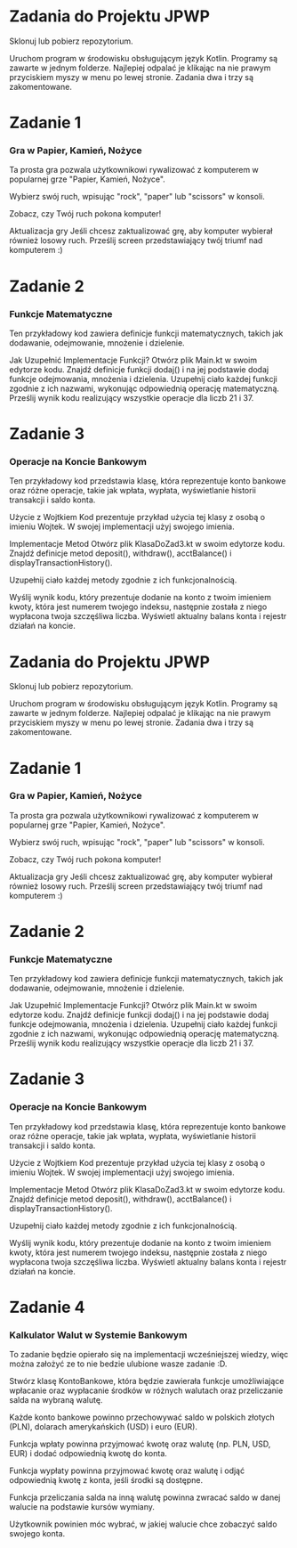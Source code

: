 # Zadania do Projektu JPWP

Sklonuj lub pobierz repozytorium.

Uruchom program w środowisku obsługującym język Kotlin.
Programy są zawarte w jednym folderze. Najlepiej odpalać je klikając na nie prawym przyciskiem myszy w menu po lewej stronie. Zadania dwa i trzy są zakomentowane.

# Zadanie 1
### Gra w Papier, Kamień, Nożyce
Ta prosta gra pozwala użytkownikowi rywalizować z komputerem w popularnej grze "Papier, Kamień, Nożyce".

Wybierz swój ruch, wpisując "rock", "paper" lub "scissors" w konsoli.

Zobacz, czy Twój ruch pokona komputer!

Aktualizacja gry
Jeśli chcesz zaktualizować grę, aby komputer wybierał również losowy ruch.
Prześlij screen przedstawiający twój triumf nad komputerem :)

# Zadanie 2
### Funkcje Matematyczne
Ten przykładowy kod zawiera definicje funkcji matematycznych, takich jak dodawanie, odejmowanie, mnożenie i dzielenie.

Jak Uzupełnić Implementacje Funkcji?
Otwórz plik Main.kt w swoim edytorze kodu.
Znajdź definicje funkcji dodaj() i na jej podstawie dodaj funkcje odejmowania, mnożenia i dzielenia.
Uzupełnij ciało każdej funkcji zgodnie z ich nazwami, wykonując odpowiednią operację matematyczną.
Prześlij wynik kodu realizujący wszystkie operacje dla liczb 21 i 37.

# Zadanie 3
### Operacje na Koncie Bankowym

Ten przykładowy kod przedstawia klasę, która reprezentuje konto bankowe oraz różne operacje, takie jak wpłata, wypłata, wyświetlanie historii transakcji i saldo konta.

Użycie z Wojtkiem
Kod prezentuje przykład użycia tej klasy z osobą o imieniu Wojtek. W swojej implementacji użyj swojego imienia.

Implementacje Metod
Otwórz plik KlasaDoZad3.kt w swoim edytorze kodu.
Znajdź definicje metod deposit(), withdraw(), acctBalance() i displayTransactionHistory().

Uzupełnij ciało każdej metody zgodnie z ich funkcjonalnością.

Wyślij wynik kodu, który prezentuje dodanie na konto z twoim imieniem kwoty, która jest numerem twojego indeksu, następnie została z niego wypłacona twoja szczęśliwa liczba. Wyświetl aktualny balans konta i rejestr działań na koncie.



# Zadania do Projektu JPWP

Sklonuj lub pobierz repozytorium.

Uruchom program w środowisku obsługującym język Kotlin.
Programy są zawarte w jednym folderze. Najlepiej odpalać je klikając na nie prawym przyciskiem myszy w menu po lewej stronie. Zadania dwa i trzy są zakomentowane.

# Zadanie 1
### Gra w Papier, Kamień, Nożyce
Ta prosta gra pozwala użytkownikowi rywalizować z komputerem w popularnej grze "Papier, Kamień, Nożyce".

Wybierz swój ruch, wpisując "rock", "paper" lub "scissors" w konsoli.

Zobacz, czy Twój ruch pokona komputer!

Aktualizacja gry
Jeśli chcesz zaktualizować grę, aby komputer wybierał również losowy ruch.
Prześlij screen przedstawiający twój triumf nad komputerem :)

# Zadanie 2
### Funkcje Matematyczne
Ten przykładowy kod zawiera definicje funkcji matematycznych, takich jak dodawanie, odejmowanie, mnożenie i dzielenie.

Jak Uzupełnić Implementacje Funkcji?
Otwórz plik Main.kt w swoim edytorze kodu.
Znajdź definicje funkcji dodaj() i na jej podstawie dodaj funkcje odejmowania, mnożenia i dzielenia.
Uzupełnij ciało każdej funkcji zgodnie z ich nazwami, wykonując odpowiednią operację matematyczną.
Prześlij wynik kodu realizujący wszystkie operacje dla liczb 21 i 37.

# Zadanie 3
### Operacje na Koncie Bankowym

Ten przykładowy kod przedstawia klasę, która reprezentuje konto bankowe oraz różne operacje, takie jak wpłata, wypłata, wyświetlanie historii transakcji i saldo konta.

Użycie z Wojtkiem
Kod prezentuje przykład użycia tej klasy z osobą o imieniu Wojtek. W swojej implementacji użyj swojego imienia.

Implementacje Metod
Otwórz plik KlasaDoZad3.kt w swoim edytorze kodu.
Znajdź definicje metod deposit(), withdraw(), acctBalance() i displayTransactionHistory().

Uzupełnij ciało każdej metody zgodnie z ich funkcjonalnością.

Wyślij wynik kodu, który prezentuje dodanie na konto z twoim imieniem kwoty, która jest numerem twojego indeksu, następnie została z niego wypłacona twoja szczęśliwa liczba. Wyświetl aktualny balans konta i rejestr działań na koncie.

# Zadanie 4

### Kalkulator Walut w Systemie Bankowym

To zadanie będzie opierało się na implementacji wcześniejszej wiedzy, więc można założyć ze to nie bedzie ulubione wasze zadanie :D.

Stwórz klasę KontoBankowe, która będzie zawierała funkcje umożliwiające wpłacanie oraz wypłacanie środków w różnych walutach oraz przeliczanie salda na wybraną walutę.

Każde konto bankowe powinno przechowywać saldo w polskich złotych (PLN), dolarach amerykańskich (USD) i euro (EUR).

Funkcja wpłaty powinna przyjmować kwotę oraz walutę (np. PLN, USD, EUR) i dodać odpowiednią kwotę do konta.

Funkcja wypłaty powinna przyjmować kwotę oraz walutę i odjąć odpowiednią kwotę z konta, jeśli środki są dostępne.

Funkcja przeliczania salda na inną walutę powinna zwracać saldo w danej walucie na podstawie kursów wymiany.

Użytkownik powinien móc wybrać, w jakiej walucie chce zobaczyć saldo swojego konta.
